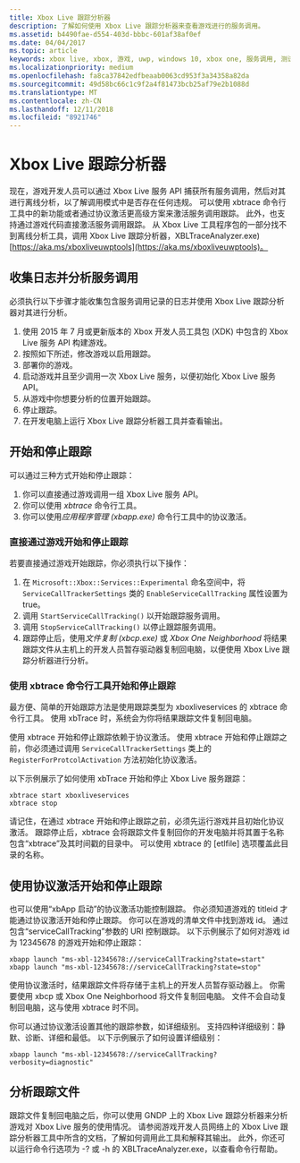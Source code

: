```yaml
---
title: Xbox Live 跟踪分析器
description: 了解如何使用 Xbox Live 跟踪分析器来查看游戏进行的服务调用。
ms.assetid: b4490fae-d554-403d-bbbc-601af38af0ef
ms.date: 04/04/2017
ms.topic: article
keywords: xbox live, xbox, 游戏, uwp, windows 10, xbox one, 服务调用, 测试, 跟踪分析器
ms.localizationpriority: medium
ms.openlocfilehash: fa8ca37842edfbeaab0063cd953f3a34358a82da
ms.sourcegitcommit: 49d58bc66c1c9f2a4f81473bcb25af79e2b1088d
ms.translationtype: MT
ms.contentlocale: zh-CN
ms.lasthandoff: 12/11/2018
ms.locfileid: "8921746"
---
```

# <a name="xbox-live-trace-analyzer"></a>Xbox Live 跟踪分析器

现在，游戏开发人员可以通过 Xbox Live 服务 API 捕获所有服务调用，然后对其进行离线分析，以了解调用模式中是否存在任何违规。 可以使用 xbtrace 命令行工具中的新功能或者通过协议激活更高级方案来激活服务调用跟踪。 此外，也支持通过游戏代码直接激活服务调用跟踪。 从 Xbox Live 工具程序包的一部分找不到离线分析工具，调用 Xbox Live 跟踪分析器，XBLTraceAnalyzer.exe) [https://aka.ms/xboxliveuwptools](https://aka.ms/xboxliveuwptools)。


## <a name="gather-logs-and-analyze-the-service-calls"></a>收集日志并分析服务调用

必须执行以下步骤才能收集包含服务调用记录的日志并使用 Xbox Live 跟踪分析器对其进行分析。

1.  使用 2015 年 7 月或更新版本的 Xbox 开发人员工具包 (XDK) 中包含的 Xbox Live 服务 API 构建游戏。
2.  按照如下所述，修改游戏以启用跟踪。
3.  部署你的游戏。
4.  启动游戏并且至少调用一次 Xbox Live 服务，以便初始化 Xbox Live 服务 API。
5.  从游戏中你想要分析的位置开始跟踪。
6.  停止跟踪。
7.  在开发电脑上运行 Xbox Live 跟踪分析器工具并查看输出。

## <a name="starting-and-stopping-tracing"></a>开始和停止跟踪

可以通过三种方式开始和停止跟踪：

1.  你可以直接通过游戏调用一组 Xbox Live 服务 API。
2.  你可以使用 *xbtrace* 命令行工具。
3.  你可以使用*应用程序管理 (xbapp.exe)* 命令行工具中的协议激活。


### <a name="starting-and-stopping-tracing-directly-from-your-title"></a>直接通过游戏开始和停止跟踪

若要直接通过游戏开始跟踪，你必须执行以下操作：

1.  在 `Microsoft::Xbox::Services::Experimental` 命名空间中，将 `ServiceCallTrackerSettings` 类的 `EnableServiceCallTracking` 属性设置为 true。
2.  调用 `StartServiceCallTracking()` 以开始跟踪服务调用。
3.  调用 `StopServiceCallTracking()` 以停止跟踪服务调用。
4.  跟踪停止后，使用*文件复制 (xbcp.exe)* 或 *Xbox One Neighborhood* 将结果跟踪文件从主机上的开发人员暂存驱动器复制回电脑，以便使用 Xbox Live 跟踪分析器进行分析。

### <a name="starting-and-stopping-tracing-by-using-the-xbtrace-command-line-tool"></a>使用 xbtrace 命令行工具开始和停止跟踪

最方便、简单的开始跟踪方法是使用跟踪类型为 xboxliveservices 的 xbtrace 命令行工具。 使用 xbTrace 时，系统会为你将结果跟踪文件复制回电脑。

使用 xbtrace 开始和停止跟踪依赖于协议激活。 使用 xbtrace 开始和停止跟踪之前，你必须通过调用 `ServiceCallTrackerSettings` 类上的 `RegisterForProtcolActivation` 方法初始化协议激活。

以下示例展示了如何使用 xbTrace 开始和停止 Xbox Live 服务跟踪：

    xbtrace start xboxliveservices
    xbtrace stop


请记住，在通过 xbtrace 开始和停止跟踪之前，必须先运行游戏并且初始化协议激活。 跟踪停止后，xbtrace 会将跟踪文件复制回你的开发电脑并将其置于名称包含“xbtrace”及其时间戳的目录中。 可以使用 xbtrace 的 \[etlfile\] 选项覆盖此目录的名称。

<a name="starting-and-stopping-tracing-by-using-protocol-activation"></a>使用协议激活开始和停止跟踪
----------------------------------------------------------
也可以使用“xbApp 启动”的协议激活功能控制跟踪。 你必须知道游戏的 titleid 才能通过协议激活开始和停止跟踪。 你可以在游戏的清单文件中找到游戏 id。 通过包含“serviceCallTracking”参数的 URI 控制跟踪。 以下示例展示了如何对游戏 id 为 12345678 的游戏开始和停止跟踪：

    xbapp launch "ms-xbl-12345678://serviceCallTracking?state=start"
    xbapp launch "ms-xbl-12345678://serviceCallTracking?state=stop"

使用协议激活时，结果跟踪文件将存储于主机上的开发人员暂存驱动器上。 你需要使用 xbcp 或 Xbox One Neighborhood 将文件复制回电脑。 文件不会自动复制回电脑，这与使用 xbtrace 时不同。

你可以通过协议激活设置其他的跟踪参数，如详细级别。 支持四种详细级别：静默、诊断、详细和最低。 以下示例展示了如何设置详细级别：

    xbapp launch "ms-xbl-12345678://serviceCallTracking?verbosity=diagnostic"

## <a name="analyze-the-trace-file"></a>分析跟踪文件

跟踪文件复制回电脑之后，你可以使用 GNDP 上的 Xbox Live 跟踪分析器来分析游戏对 Xbox Live 服务的使用情况。 请参阅游戏开发人员网络上的 Xbox Live 跟踪分析器工具中所含的文档，了解如何调用此工具和解释其输出。 此外，你还可以运行命令行选项为 -? 或 -h 的 XBLTraceAnalyzer.exe，以查看命令行帮助。
